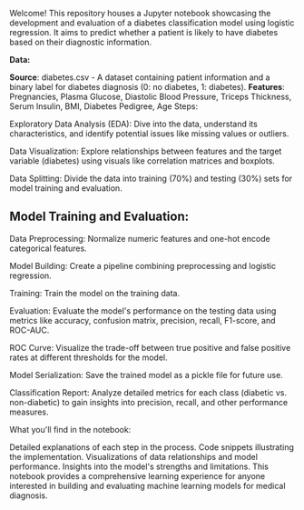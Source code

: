 Welcome! This repository houses a Jupyter notebook showcasing the development and evaluation of a diabetes classification model using logistic regression. It aims to predict whether a patient is likely to have diabetes based on their diagnostic information.

**Data:**

**Source**: diabetes.csv - A dataset containing patient information and a binary label for diabetes diagnosis (0: no diabetes, 1: diabetes).
**Features**: Pregnancies, Plasma Glucose, Diastolic Blood Pressure, Triceps Thickness, Serum Insulin, BMI, Diabetes Pedigree, Age
Steps:

Exploratory Data Analysis (EDA): Dive into the data, understand its characteristics, and identify potential issues like missing values or outliers.

Data Visualization: Explore relationships between features and the target variable (diabetes) using visuals like correlation matrices and boxplots.

Data Splitting: Divide the data into training (70%) and testing (30%) sets for model training and evaluation.

## **Model Training and Evaluation:**
Data Preprocessing: Normalize numeric features and one-hot encode categorical features.

Model Building: Create a pipeline combining preprocessing and logistic regression.

Training: Train the model on the training data.

Evaluation: Evaluate the model's performance on the testing data using metrics like accuracy, confusion matrix, precision, recall, F1-score, and ROC-AUC.

ROC Curve: Visualize the trade-off between true positive and false positive rates at different thresholds for the model.

Model Serialization: Save the trained model as a pickle file for future use.

Classification Report: Analyze detailed metrics for each class (diabetic vs. non-diabetic) to gain insights into precision, recall, and other performance measures.

What you'll find in the notebook:

Detailed explanations of each step in the process.
Code snippets illustrating the implementation.
Visualizations of data relationships and model performance.
Insights into the model's strengths and limitations.
This notebook provides a comprehensive learning experience for anyone interested in building and evaluating machine learning models for medical diagnosis.
